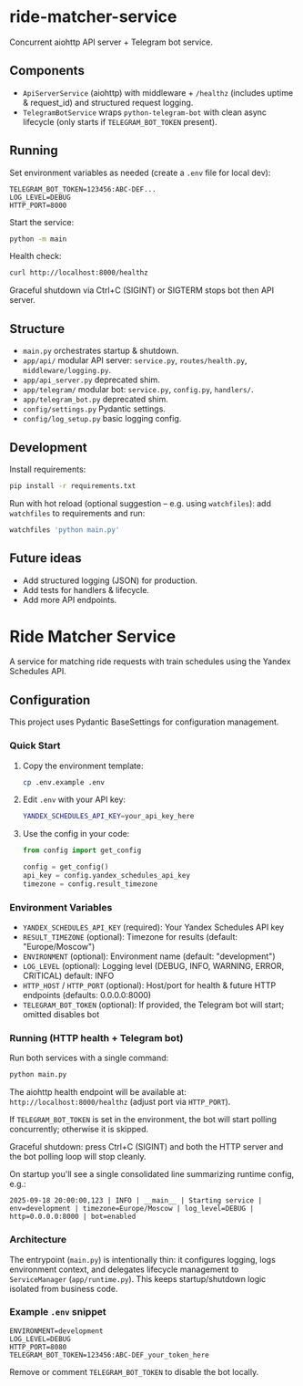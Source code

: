# ride-matcher-service

Concurrent aiohttp API server + Telegram bot service.

## Components

* `ApiServerService` (aiohttp) with middleware + `/healthz` (includes uptime & request_id) and structured request logging.
* `TelegramBotService` wraps `python-telegram-bot` with clean async lifecycle (only starts if `TELEGRAM_BOT_TOKEN` present).

## Running

Set environment variables as needed (create a `.env` file for local dev):

```env
TELEGRAM_BOT_TOKEN=123456:ABC-DEF...
LOG_LEVEL=DEBUG
HTTP_PORT=8000
```

Start the service:

```bash
python -m main
```

Health check:

```bash
curl http://localhost:8000/healthz
```

Graceful shutdown via Ctrl+C (SIGINT) or SIGTERM stops bot then API server.

## Structure

* `main.py` orchestrates startup & shutdown.
* `app/api/` modular API server: `service.py`, `routes/health.py`, `middleware/logging.py`.
* `app/api_server.py` deprecated shim.
* `app/telegram/` modular bot: `service.py`, `config.py`, `handlers/`.
* `app/telegram_bot.py` deprecated shim.
* `config/settings.py` Pydantic settings.
* `config/log_setup.py` basic logging config.

## Development

Install requirements:

```bash
pip install -r requirements.txt
```

Run with hot reload (optional suggestion – e.g. using `watchfiles`): add `watchfiles` to requirements and run:

```bash
watchfiles 'python main.py'
```

## Future ideas

* Add structured logging (JSON) for production.
* Add tests for handlers & lifecycle.
* Add more API endpoints.
# Ride Matcher Service

A service for matching ride requests with train schedules using the Yandex Schedules API.

## Configuration

This project uses Pydantic BaseSettings for configuration management.

### Quick Start

1. Copy the environment template:

   ```bash
   cp .env.example .env
   ```

2. Edit `.env` with your API key:

   ```bash
   YANDEX_SCHEDULES_API_KEY=your_api_key_here
   ```

3. Use the config in your code:

   ```python
   from config import get_config

   config = get_config()
   api_key = config.yandex_schedules_api_key
   timezone = config.result_timezone
   ```

### Environment Variables

- `YANDEX_SCHEDULES_API_KEY` (required): Your Yandex Schedules API key
- `RESULT_TIMEZONE` (optional): Timezone for results (default: "Europe/Moscow")  
- `ENVIRONMENT` (optional): Environment name (default: "development")
- `LOG_LEVEL` (optional): Logging level (DEBUG, INFO, WARNING, ERROR, CRITICAL) default: INFO
- `HTTP_HOST` / `HTTP_PORT` (optional): Host/port for health & future HTTP endpoints (defaults: 0.0.0.0:8000)
- `TELEGRAM_BOT_TOKEN` (optional): If provided, the Telegram bot will start; omitted disables bot

### Running (HTTP health + Telegram bot)

Run both services with a single command:

```bash
python main.py
```

The aiohttp health endpoint will be available at: `http://localhost:8000/healthz` (adjust port via `HTTP_PORT`).

If `TELEGRAM_BOT_TOKEN` is set in the environment, the bot will start polling concurrently; otherwise it is skipped.

Graceful shutdown: press Ctrl+C (SIGINT) and both the HTTP server and the bot polling loop will stop cleanly.

On startup you'll see a single consolidated line summarizing runtime config, e.g.:

```text
2025-09-18 20:00:00,123 | INFO | __main__ | Starting service | env=development | timezone=Europe/Moscow | log_level=DEBUG | http=0.0.0.0:8000 | bot=enabled
```

### Architecture

The entrypoint (`main.py`) is intentionally thin: it configures logging, logs environment context, and delegates lifecycle management to `ServiceManager` (`app/runtime.py`). This keeps startup/shutdown logic isolated from business code.

### Example `.env` snippet

```dotenv
ENVIRONMENT=development
LOG_LEVEL=DEBUG
HTTP_PORT=8080
TELEGRAM_BOT_TOKEN=123456:ABC-DEF_your_token_here
```

Remove or comment `TELEGRAM_BOT_TOKEN` to disable the bot locally.
